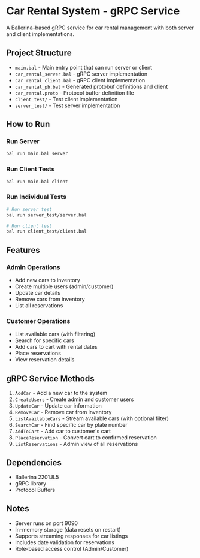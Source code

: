 # Car Rental System - gRPC Service

A Ballerina-based gRPC service for car rental management with both server and client implementations.

## Project Structure

- `main.bal` - Main entry point that can run server or client
- `car_rental_server.bal` - gRPC server implementation
- `car_rental_client.bal` - gRPC client implementation  
- `car_rental_pb.bal` - Generated protobuf definitions and client
- `car_rental.proto` - Protocol buffer definition file
- `client_test/` - Test client implementation
- `server_test/` - Test server implementation

## How to Run

### Run Server
   ```bash
bal run main.bal server
   ```

### Run Client Tests
   ```bash
bal run main.bal client
   ```

### Run Individual Tests
   ```bash
# Run server test
bal run server_test/server.bal

# Run client test  
bal run client_test/client.bal
```

## Features

### Admin Operations
- Add new cars to inventory
- Create multiple users (admin/customer)
- Update car details
- Remove cars from inventory
- List all reservations

### Customer Operations
- List available cars (with filtering)
- Search for specific cars
- Add cars to cart with rental dates
- Place reservations
- View reservation details

## gRPC Service Methods

1. `AddCar` - Add a new car to the system
2. `CreateUsers` - Create admin and customer users
3. `UpdateCar` - Update car information
4. `RemoveCar` - Remove car from inventory
5. `ListAvailableCars` - Stream available cars (with optional filter)
6. `SearchCar` - Find specific car by plate number
7. `AddToCart` - Add car to customer's cart
8. `PlaceReservation` - Convert cart to confirmed reservation
9. `ListReservations` - Admin view of all reservations

## Dependencies

- Ballerina 2201.8.5
- gRPC library
- Protocol Buffers

## Notes

- Server runs on port 9090
- In-memory storage (data resets on restart)
- Supports streaming responses for car listings
- Includes date validation for reservations
- Role-based access control (Admin/Customer)